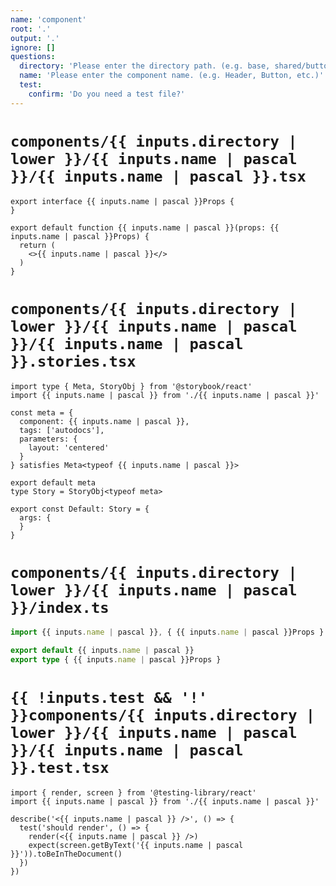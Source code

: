 ```yaml
---
name: 'component'
root: '.'
output: '.'
ignore: []
questions:
  directory: 'Please enter the directory path. (e.g. base, shared/button, etc.)'
  name: 'Please enter the component name. (e.g. Header, Button, etc.)'
  test:
    confirm: 'Do you need a test file?'
---
```


# `components/{{ inputs.directory | lower }}/{{ inputs.name | pascal }}/{{ inputs.name | pascal }}.tsx`

```tsx
export interface {{ inputs.name | pascal }}Props {
}

export default function {{ inputs.name | pascal }}(props: {{ inputs.name | pascal }}Props) {
  return (
    <>{{ inputs.name | pascal }}</>
  )
}
```

# `components/{{ inputs.directory | lower }}/{{ inputs.name | pascal }}/{{ inputs.name | pascal }}.stories.tsx`

```tsx
import type { Meta, StoryObj } from '@storybook/react'
import {{ inputs.name | pascal }} from './{{ inputs.name | pascal }}'

const meta = {
  component: {{ inputs.name | pascal }},
  tags: ['autodocs'],
  parameters: {
    layout: 'centered'
  }
} satisfies Meta<typeof {{ inputs.name | pascal }}>

export default meta
type Story = StoryObj<typeof meta>

export const Default: Story = {
  args: {
  }
}
```

# `components/{{ inputs.directory | lower }}/{{ inputs.name | pascal }}/index.ts`

```ts
import {{ inputs.name | pascal }}, { {{ inputs.name | pascal }}Props } from './{{ inputs.name | pascal }}'

export default {{ inputs.name | pascal }}
export type { {{ inputs.name | pascal }}Props }
```

# `{{ !inputs.test && '!' }}components/{{ inputs.directory | lower }}/{{ inputs.name | pascal }}/{{ inputs.name | pascal }}.test.tsx`

```tsx
import { render, screen } from '@testing-library/react'
import {{ inputs.name | pascal }} from './{{ inputs.name | pascal }}'

describe('<{{ inputs.name | pascal }} />', () => {
  test('should render', () => {
    render(<{{ inputs.name | pascal }} />)
    expect(screen.getByText('{{ inputs.name | pascal }}')).toBeInTheDocument()
  })
})
```

